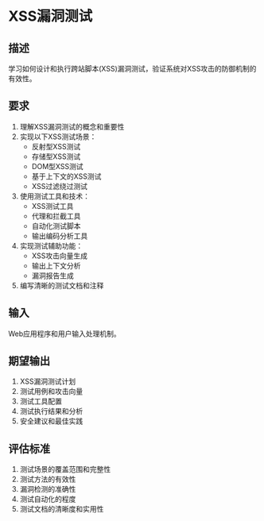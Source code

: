 # XSS漏洞测试

## 描述
学习如何设计和执行跨站脚本(XSS)漏洞测试，验证系统对XSS攻击的防御机制的有效性。

## 要求
1. 理解XSS漏洞测试的概念和重要性
2. 实现以下XSS测试场景：
   - 反射型XSS测试
   - 存储型XSS测试
   - DOM型XSS测试
   - 基于上下文的XSS测试
   - XSS过滤绕过测试
3. 使用测试工具和技术：
   - XSS测试工具
   - 代理和拦截工具
   - 自动化测试脚本
   - 输出编码分析工具
4. 实现测试辅助功能：
   - XSS攻击向量生成
   - 输出上下文分析
   - 漏洞报告生成
5. 编写清晰的测试文档和注释

## 输入
Web应用程序和用户输入处理机制。

## 期望输出
1. XSS漏洞测试计划
2. 测试用例和攻击向量
3. 测试工具配置
4. 测试执行结果和分析
5. 安全建议和最佳实践

## 评估标准
1. 测试场景的覆盖范围和完整性
2. 测试方法的有效性
3. 漏洞检测的准确性
4. 测试自动化的程度
5. 测试文档的清晰度和实用性
